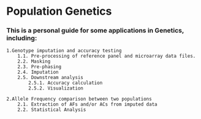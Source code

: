 # Population Genetics

### This is a personal guide for some applications in Genetics, including:
    1.Genotype imputation and accuracy testing
        1.1. Pre-processing of reference panel and microarray data files.
        2.2. Masking
        2.3. Pre-phasing
        2.4. Imputation
        2.5. Downstream analysis
            2.5.1. Accuracy calculation
            2.5.2. Visualization
        
    2.Allele Frequency comparison between two populations 
        2.1. Extraction of AFs and/or ACs from imputed data
        2.2. Statistical Analysis
